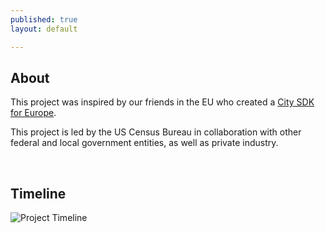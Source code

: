 ```yaml
---
published: true
layout: default

---
```


## About ##
This project was inspired by our friends in the EU who created a [City SDK for Europe](http://www.citysdk.eu/).

This project is led by the US Census Bureau in collaboration with other federal and local government entities, as well as private industry. 

<br />

## Timeline ##
![Project Timeline](https://raw.githubusercontent.com/uscensusbureau/citysdk/gh-pages/static/img/timeline.png)

<br />

